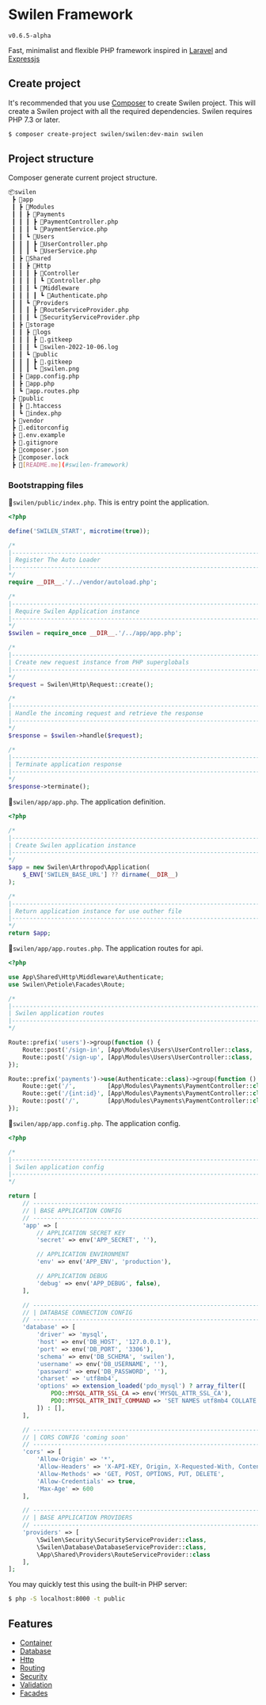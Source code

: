 # Swilen Framework

`v0.6.5-alpha`

Fast, minimalist and flexible PHP framework inspired in [Laravel](https://laravel.com) and [Expressjs](https://expressjs.com)

## Create project

It's recommended that you use [Composer](https://getcomposer.org/) to create Swilen project.
This will create a Swilen project with all the required dependencies. Swilen requires PHP 7.3 or later.

```bash
$ composer create-project swilen/swilen:dev-main swilen
```

## Project structure

Composer generate current project structure.

```bash
📦swilen
 ┣ 📂app
 ┃ ┣ 📂Modules
 ┃ ┃ ┣ 📂Payments
 ┃ ┃ ┃ ┣ 📜PaymentController.php
 ┃ ┃ ┃ ┗ 📜PaymentService.php
 ┃ ┃ ┗ 📂Users
 ┃ ┃ ┃ ┣ 📜UserController.php
 ┃ ┃ ┃ ┗ 📜UserService.php
 ┃ ┣ 📂Shared
 ┃ ┃ ┣ 📂Http
 ┃ ┃ ┃ ┣ 📂Controller
 ┃ ┃ ┃ ┃ ┗ 📜Controller.php
 ┃ ┃ ┃ ┗ 📂Middleware
 ┃ ┃ ┃ ┃ ┗ 📜Authenticate.php
 ┃ ┃ ┗ 📂Providers
 ┃ ┃ ┃ ┣ 📜RouteServiceProvider.php
 ┃ ┃ ┃ ┗ 📜SecurityServiceProvider.php
 ┃ ┣ 📂storage
 ┃ ┃ ┣ 📂logs
 ┃ ┃ ┃ ┣ 📜.gitkeep
 ┃ ┃ ┃ ┗ 📜swilen-2022-10-06.log
 ┃ ┃ ┗ 📂public
 ┃ ┃ ┃ ┣ 📜.gitkeep
 ┃ ┃ ┃ ┗ 📜swilen.png
 ┃ ┣ 📜app.config.php
 ┃ ┣ 📜app.php
 ┃ ┗ 📜app.routes.php
 ┣ 📂public
 ┃ ┣ 📜.htaccess
 ┃ ┗ 📜index.php
 ┣ 📂vendor
 ┣ 📜.editorconfig
 ┣ 📜.env.example
 ┣ 📜.gitignore
 ┣ 📜composer.json
 ┣ 📜composer.lock
 ┣ 📜[README.me](#swilen-framework)
```

### Bootstrapping files

📜`swilen/public/index.php`. This is entry point the application.

```PHP
<?php

define('SWILEN_START', microtime(true));

/*
|--------------------------------------------------------------------------
| Register The Auto Loader
|--------------------------------------------------------------------------
*/
require __DIR__.'/../vendor/autoload.php';

/*
|--------------------------------------------------------------------------
| Require Swilen Application instance
|--------------------------------------------------------------------------
*/
$swilen = require_once __DIR__.'/../app/app.php';

/*
|--------------------------------------------------------------------------
| Create new request instance from PHP superglobals
|--------------------------------------------------------------------------
*/
$request = Swilen\Http\Request::create();

/*
|--------------------------------------------------------------------------
| Handle the incoming request and retrieve the response
|--------------------------------------------------------------------------
*/
$response = $swilen->handle($request);

/*
|--------------------------------------------------------------------------
| Terminate application response
|--------------------------------------------------------------------------
*/
$response->terminate();

```

📜`swilen/app/app.php`. The application definition.

```PHP
<?php

/*
|--------------------------------------------------------------------------
| Create Swilen application instance
|--------------------------------------------------------------------------
*/
$app = new Swilen\Arthropod\Application(
    $_ENV['SWILEN_BASE_URL'] ?? dirname(__DIR__)
);

/*
|--------------------------------------------------------------------------
| Return application instance for use outher file
|--------------------------------------------------------------------------
*/
return $app;

```

📜`swilen/app/app.routes.php`. The application routes for api.

```PHP
<?php

use App\Shared\Http\Middleware\Authenticate;
use Swilen\Petiole\Facades\Route;

/*
|--------------------------------------------------------------------------
| Swilen application routes
|--------------------------------------------------------------------------
*/

Route::prefix('users')->group(function () {
    Route::post('/sign-in', [App\Modules\Users\UserController::class, 'userSignIn']);
    Route::post('/sign-up', [App\Modules\Users\UserController::class, 'userSignUp']);
});

Route::prefix('payments')->use(Authenticate::class)->group(function () {
    Route::get('/',         [App\Modules\Payments\PaymentController::class, 'index']);
    Route::get('/{int:id}', [App\Modules\Payments\PaymentController::class, 'find']);
    Route::post('/',        [App\Modules\Payments\PaymentController::class, 'store']);
});

```

📜`swilen/app/app.config.php`. The application config.

```PHP
<?php

/*
|--------------------------------------------------------------------------
| Swilen application config
|--------------------------------------------------------------------------
*/

return [
    // -------------------------------------------------------------------
    // | BASE APPLICATION CONFIG
    // -------------------------------------------------------------------
    'app' => [
        // APPLICATION SECRET KEY
        'secret' => env('APP_SECRET', ''),

        // APPLICATION ENVIRONMENT
        'env' => env('APP_ENV', 'production'),

        // APPLICATION DEBUG
        'debug' => env('APP_DEBUG', false),
    ],

    // ------------------------------------------------------------------
    // | DATABASE CONNECTION CONFIG
    // ------------------------------------------------------------------
    'database' => [
        'driver' => 'mysql',
        'host' => env('DB_HOST', '127.0.0.1'),
        'port' => env('DB_PORT', '3306'),
        'schema' => env('DB_SCHEMA', 'swilen'),
        'username' => env('DB_USERNAME', ''),
        'password' => env('DB_PASSWORD', ''),
        'charset' => 'utf8mb4',
        'options' => extension_loaded('pdo_mysql') ? array_filter([
            PDO::MYSQL_ATTR_SSL_CA => env('MYSQL_ATTR_SSL_CA'),
            PDO::MYSQL_ATTR_INIT_COMMAND => 'SET NAMES utf8mb4 COLLATE utf8_unicode_ci;',
        ]) : [],
    ],

    // ------------------------------------------------------------------
    // | CORS CONFIG 'coming soon'
    // ------------------------------------------------------------------
    'cors' => [
        'Allow-Origin' => '*',
        'Allow-Headers' => 'X-API-KEY, Origin, X-Requested-With, Content-Type, Accept, Access-Control-Request-Method',
        'Allow-Methods' => 'GET, POST, OPTIONS, PUT, DELETE',
        'Allow-Credentials' => true,
        'Max-Age' => 600
    ],

    // ------------------------------------------------------------------
    // | BASE APPLICATION PROVIDERS
    // ------------------------------------------------------------------
    'providers' => [
        \Swilen\Security\SecurityServiceProvider::class,
        \Swilen\Database\DatabaseServiceProvider::class,
        \App\Shared\Providers\RouteServiceProvider::class
    ],
];

```

You may quickly test this using the built-in PHP server:

```bash
$ php -S localhost:8000 -t public
```

## Features

-   [Container](#container)
-   [Database](#database)
-   [Http](#http)
-   [Routing](#routing)
-   [Security](#security)
-   [Validation](#alidation)
-   [Facades](#facade)
